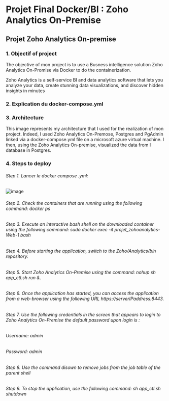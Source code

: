 # Projet Final Docker/BI : Zoho Analytics On-Premise

## Projet Zoho Analytics On-premise

### 1. Objectif of project 

The objective of mon project is to use a Busness intelligence solution Zoho Analytics On-Promise via Docker to do the containerization.

Zoho Analytics is a self-service BI and data analytics software that lets you analyze your data, create stunning data visualizations, and discover hidden insights in minutes

### 2. Explication du docker-compose.yml

### 3. Architecture

This image represents my architecture that I used for the realization of mon project. Indeed, I used Zoho Analytics On-Premose, Postgres and PgAdmin linked via a docker-compose.yml file on a microsoft azure virtual machine. I then, using the Zoho Analytics On-premise, visualized the data from I database in Postgres.

### 4. Steps to deploy

###### Step 1. Lancer le docker compose .yml:

![image](https://user-images.githubusercontent.com/115103788/211642843-8beb1ae3-e286-409a-9a91-0842d6c35936.png)

###### Step 2. Check the containers that are running using the following command: docker ps

###### Step 3. Execute an interactive bash shell on the downloaded container using the following command: sudo docker exec -it projet_zohoanalytics-Web-1 bash

###### Step 4. Before starting the application, switch to the Zoho/Analytics/bin repository.

###### Step 5. Start Zoho Analytics On-Premise using the command: nohup sh app_ctl.sh run &. 

###### Step 6. Once the application has started, you can access the application from a web-browser using the following URL https://serverIPaddress:8443.

###### Step 7. Use the following credentials in the screen that appears to login to Zoho Analytics On-Premise the default password upon login is :
  ###### Username: admin
  ###### Password: admin

###### Step 8. Use the command disown to remove jobs from the job table of the parent shell


###### Step 9. To stop the application, use the following command: sh app_ctl.sh shutdown





